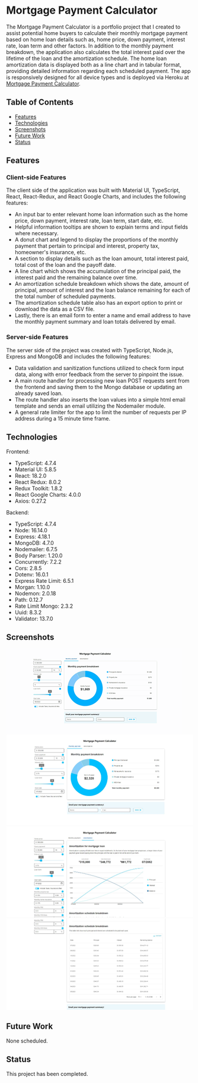 # Mortgage Payment Calculator

The Mortgage Payment Calculator is a portfolio project that I created to assist potential home buyers to calculate their monthly mortgage payment based on home loan details such as, home price, down payment, interest rate, loan term and other factors. In addition to the monthly payment breakdown, the application also calculates the total interest paid over the lifetime of the loan and the amortization schedule. The home loan amortization data is displayed both as a line chart and in tabular format, providing detailed information regarding each scheduled payment. The app is responsively designed for all device types and is deployed via Heroku at [Mortgage Payment Calculator](https://mortgage-payment-calculator.herokuapp.com/).

## Table of Contents

- [Features](#features)
- [Technologies](#technologies)
- [Screenshots](#screenshots)
- [Future Work](#future_work)
- [Status](#status)

## Features

### Client-side Features
The client side of the application was built with Material UI, TypeScript, React, React-Redux, and React Google Charts, and includes the following features:

- An input bar to enter relevant home loan information such as the home price, down payment, interest rate, loan term, start date, etc.
- Helpful information tooltips are shown to explain terms and input fields where necessary.
- A donut chart and legend to display the proportions of the monthly payment that pertain to principal and interest, property tax, homeowner's insurance, etc.
- A section to display details such as the loan amount, total interest paid, total cost of the loan and the payoff date.
- A line chart which shows the accumulation of the principal paid, the interest paid and the remaining balance over time.
- An amortization schedule breakdown which shows the date, amount of principal, amount of interest and the loan balance remaining for each of the total number of scheduled payments.
- The amortization schedule table also has an export option to print or download the data as a CSV file.
- Lastly, there is an email form to enter a name and email address to have the monthly payment summary and loan totals delivered by email.


### Server-side Features
The server side of the project was created with TypeScript, Node.js, Express and MongoDB and includes the following features:

- Data validation and sanitization functions utilized to check form input data, along with error feedback from the server to pinpoint the issue.
- A main route handler for processing new loan POST requests sent from the frontend and saving them to the Mongo database or updating an already saved loan.
- The route handler also inserts the loan values into a simple html email template and sends an email utilizing the Nodemailer module.
- A general rate limiter for the app to limit the number of requests per IP address during a 15 minute time frame.

## Technologies

Frontend:

- TypeScript: 4.7.4
- Material UI: 5.8.5
- React: 18.2.0
- React Redux: 8.0.2
- Redux Toolkit: 1.8.2
- React Google Charts: 4.0.0
- Axios: 0.27.2

Backend:

- TypeScript: 4.7.4
- Node: 16.14.0
- Express: 4.18.1
- MongoDB: 4.7.0
- Nodemailer: 6.7.5
- Body Parser: 1.20.0
- Concurrently: 7.2.2
- Cors: 2.8.5
- Dotenv: 16.0.1
- Express Rate Limit: 6.5.1
- Morgan: 1.10.0
- Nodemon: 2.0.18
- Path: 0.12.7
- Rate Limit Mongo: 2.3.2
- Uuid: 8.3.2
- Validator: 13.7.0

## Screenshots

![Mortgage Payment Calculator Screen Recording](resources/images/mortgage-payment-calculator-screen-recording.gif)
![Mortgage Payment Calculator Screenshot 1](resources/images/mortgage-payment-calculator-screenshot-1.jpg)
![Mortgage Payment Calculator Screenshot 2](resources/images/mortgage-payment-calculator-screenshot-2.jpg)
![Mortgage Payment Calculator Screenshot 3](resources/images/mortgage-payment-calculator-screenshot-3.jpg)

## Future Work

None scheduled.

## Status

This project has been completed.